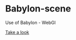 # Babylon-scene

Use of Babylon - WebGl

[Take a look](https://patgit-design.github.io/Babylon-scene/)
